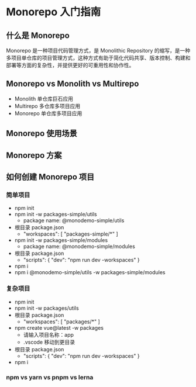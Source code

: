 # Monorepo 入门指南

## 什么是 Monorepo
Monorepo 是一种项目代码管理方式，是 Monolithic Repository 的缩写，是一种多项目单仓库的项目管理方式，这种方式有助于简化代码共享、版本控制、构建和部署等方面的复杂性，并提供更好的可重用性和协作性。

## Monorepo vs Monolith vs Multirepo

* Monolith 单仓库巨石应用
* Multirepo 多仓库多项目应用
* Monorepo 单仓库多项目应用

## Monorepo 使用场景

## Monorepo 方案

## 如何创建 Monorepo 项目

### 简单项目
* npm init
* npm init -w packages-simple/utils
  * package name: @monodemo-simple/utils
* 根目录 package.json
  * "workspaces": [ "packages-simple/*" ]
* npm init -w packages-simple/modules
  * package name: @monodemo-simple/modules
* 根目录 package.json
  * "scripts": { "dev": "npm run dev -workspaces" }
* npm i
* npm i @monodemo-simple/utils -w packages-simple/modules

### 复杂项目
* npm init
* npm init -w packages/utils
* 根目录 package.json
  * "workspaces": [ "packages/*" ]
* npm create vue@latest -w packages
  * 请输入项目名称：app
  * .vscode 移动到更目录
* 根目录 package.json
  * "scripts": { "dev": "npm run dev -workspaces" }
* npm i

### npm vs yarn vs pnpm vs lerna

